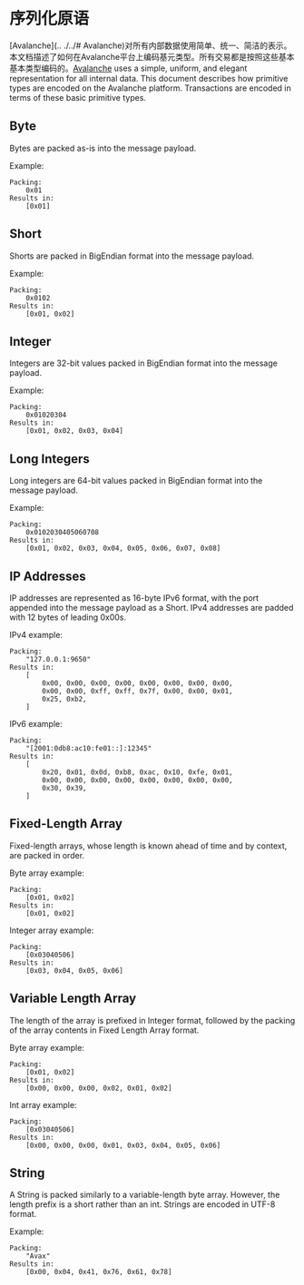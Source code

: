 # 序列化原语

[Avalanche](.. ./../# Avalanche)对所有内部数据使用简单、统一、简洁的表示。本文档描述了如何在Avalanche平台上编码基元类型。所有交易都是按照这些基本基本类型编码的。[Avalanche](../../#avalanche) uses a simple, uniform, and elegant representation for all internal data. This document describes how primitive types are encoded on the Avalanche platform. Transactions are encoded in terms of these basic primitive types.

## Byte

Bytes are packed as-is into the message payload.

Example:

```text
Packing:
    0x01
Results in:
    [0x01]
```

## Short

Shorts are packed in BigEndian format into the message payload.

Example:

```text
Packing:
    0x0102
Results in:
    [0x01, 0x02]
```

## Integer

Integers are 32-bit values packed in BigEndian format into the message payload.

Example:

```text
Packing:
    0x01020304
Results in:
    [0x01, 0x02, 0x03, 0x04]
```

## Long Integers

Long integers are 64-bit values packed in BigEndian format into the message payload.

Example:

```text
Packing:
    0x0102030405060708
Results in:
    [0x01, 0x02, 0x03, 0x04, 0x05, 0x06, 0x07, 0x08]
```

## IP Addresses

IP addresses are represented as 16-byte IPv6 format, with the port appended into the message payload as a Short. IPv4 addresses are padded with 12 bytes of leading 0x00s.

IPv4 example:

```text
Packing:
    "127.0.0.1:9650"
Results in:
    [
        0x00, 0x00, 0x00, 0x00, 0x00, 0x00, 0x00, 0x00,
        0x00, 0x00, 0xff, 0xff, 0x7f, 0x00, 0x00, 0x01,
        0x25, 0xb2,
    ]
```

IPv6 example:

```text
Packing:
    "[2001:0db8:ac10:fe01::]:12345"
Results in:
    [
        0x20, 0x01, 0x0d, 0xb8, 0xac, 0x10, 0xfe, 0x01,
        0x00, 0x00, 0x00, 0x00, 0x00, 0x00, 0x00, 0x00,
        0x30, 0x39,
    ]
```

## Fixed-Length Array

Fixed-length arrays, whose length is known ahead of time and by context, are packed in order.

Byte array example:

```text
Packing:
    [0x01, 0x02]
Results in:
    [0x01, 0x02]
```

Integer array example:

```text
Packing:
    [0x03040506]
Results in:
    [0x03, 0x04, 0x05, 0x06]
```

## Variable Length Array

The length of the array is prefixed in Integer format, followed by the packing of the array contents in Fixed Length Array format.

Byte array example:

```text
Packing:
    [0x01, 0x02]
Results in:
    [0x00, 0x00, 0x00, 0x02, 0x01, 0x02]
```

Int array example:

```text
Packing:
    [0x03040506]
Results in:
    [0x00, 0x00, 0x00, 0x01, 0x03, 0x04, 0x05, 0x06]
```

## String

A String is packed similarly to a variable-length byte array. However, the length prefix is a short rather than an int. Strings are encoded in UTF-8 format.

Example:

```text
Packing:
    "Avax"
Results in:
    [0x00, 0x04, 0x41, 0x76, 0x61, 0x78]
```

<!--stackedit_data:
eyJoaXN0b3J5IjpbLTMyMjUyMjg2NF19
-->